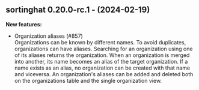 ## sortinghat 0.20.0-rc.1 - (2024-02-19)

**New features:**

 * Organization aliases (#857)\
   Organizations can be known by different names. To avoid duplicates,
   organizations can have aliases. Searching for an organization using
   one of its aliases returns the organization. When an organization is
   merged into another, its name becomes an alias of the target
   organization. If a name exists as an alias, no organization can be
   created with that name and viceversa. An organization's aliases can be
   added and deleted both on the organizations table and the single
   organization view.


